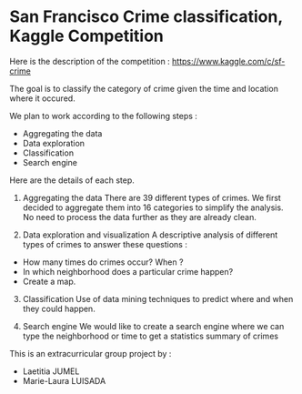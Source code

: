 # San Francisco Crime classification, Kaggle Competition

Here is the description of the competition : https://www.kaggle.com/c/sf-crime

The goal is to classify the category of crime given the time and location where it occured.

We plan to work according to the following steps :
- Aggregating the data
- Data exploration 
- Classification
- Search engine



Here are the details of each step.
1. Aggregating the data
There are 39 different types of crimes. We first decided to aggregate them into 16 categories to simplify the analysis.
No need to process the data further as they are already clean.


2. Data exploration and visualization
A descriptive analysis of different types of crimes to answer these questions :
- How many times do crimes occur? When ?
- In which neighborhood does a particular crime happen?
- Create a map.


3. Classification
Use of data mining techniques to predict where and when they could happen.

4. Search engine
We would like to create a search engine where we can type the neighborhood or time to get a statistics summary of crimes


This is an extracurricular group project by : 
- Laetitia JUMEL
- Marie-Laura LUISADA
